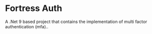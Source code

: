 # Fortress Auth

A .Net 9 based project that contains the implementation of multi factor authentication (mfa)..
